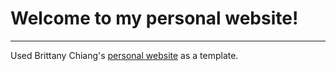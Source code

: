 # Welcome to my personal website!
------

Used Brittany Chiang's [personal website](https://bchiang7.github.io) as a template.